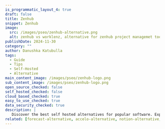 ```yaml
---
is_programmatic_layout_4: true
draft: false
title: Zenhub
snippet: Zenhub
image:
  src: /images/pseo/zenhub-alternative.png
  alt: zenhub vs worklenz, alternative for zenhub project managemet tool, task management, resource management, productivity, self-hosted
publishDate: 2024-11-30
category: ""
author: Danushka Katubulla
tags:
  - Guide
  - Tips
  - Self-Hosted
  - Alternative
main_content_image: /images/pseo/zenhub-logo.png
sub_content_image: /images/pseo/zenhub-logo.png
open_source_checked: false
self_hosted_checked: false
cloud_based_checked: true
easy_to_use_checked: true
data_security_checked: true
description: |
   Discover the best self hosted alternatives for popular software. Explore our comprehensive guides and find the perfect solution for your needs today.
related: [forecast-alternative, accelo-alternative, notion-alternative, clickup-alternative]
---
```

